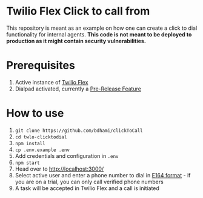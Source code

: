 # Twilio Flex Click to call from 

This repository is meant as an example on how one can create a click to dial functionality for internal agents. **This code is not meant to be deployed to production as it might contain security vulnerabilities.**

# Prerequisites

1. Active instance of [Twilio Flex](http://twilio.com/flex)
2. Dialpad activated, currently a [Pre-Release Feature](https://flex.twilio.com/admin/features)

# How to use

1. `git clone https://github.com/bdhami/clickToCall`
2.  `cd twlo-clicktodial`
3. `npm install`
4. `cp .env.example .env`
5.  Add credentials and configuration in `.env`
6. `npm start`
7. Head over to [http://localhost:3000/](http://localhost:3000/)
8. Select active user and enter a phone number to dial in [E164 format](https://www.twilio.com/docs/glossary/what-e164) - if you are on a trial, you can only call verified phone numbers
9. A task will be accepted in Twilio Flex and a call is initiated
